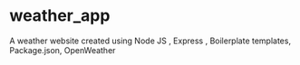 # weather_app
A weather website created using Node JS , Express , Boilerplate templates, Package.json, OpenWeather 

